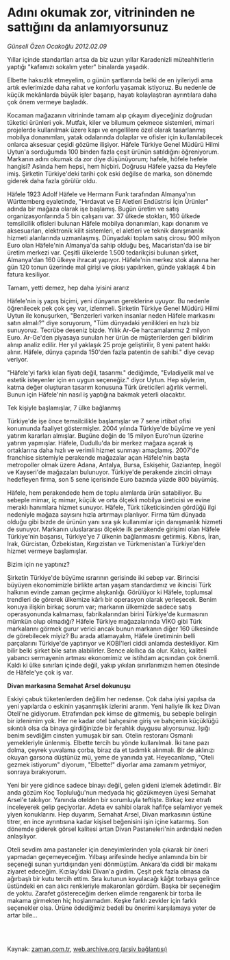 # Adını okumak zor, vitrininden  ne sattığını da anlamıyorsunuz

*Günseli Özen Ocakoğlu 2012.02.09*

<td class="columnist-detail">
<p>Yıllar içinde standartları artsa da biz uzun yıllar Karadenizli müteahhitlerin yaptığı "kafamızı sokalım yeter" binalarda yaşadık.</p>
<p>
<div id="haberMetinDiv">
<p>Elbette haksızlık etmeyelim, o günün şartlarında belki de en iyileriydi ama artık evlerimizde daha rahat ve konforlu yaşamak istiyoruz. Bu nedenle de küçük mekânlarda büyük işler başarıp, hayatı kolaylaştıran ayrıntılara daha çok önem vermeye başladık. 
<p> Kocaman mağazanın vitrininde tamam alıp çıkayım diyeceğiniz doğrudan tüketici ürünleri yok. Mutfak, kiler ve bilumum çekmece sistemleri, mimari projelerde kullanılmak üzere kapı ve engellilere özel olarak tasarlanmış mobilya donanımları, yatak odalarında dolaplar ve ofisler için kullanılabilecek onlarca aksesuar çeşidi gözüme ilişiyor. Häfele Türkiye Genel Müdürü Hilmi Uytun'a sorduğumda 100 binden fazla çeşit ürünün satıldığını öğreniyorum. Markanın adını okumak da zor diye düşünüyorum; hafele, höfele hefele hangisi? Aslında hem hepsi, hem hiçbiri. Doğrusu Häfele yazsa da Heyfele imiş. Şirketin Türkiye'deki tarihi çok eski değilse de marka, son dönemde giderek daha fazla görülür oldu. 
<p> Häfele 1923 Adolf Häfele ve Hermann Funk tarafından Almanya'nın Württemberg eyaletinde, "Hırdavat ve El Aletleri Endüstrisi İçin Ürünler" adında bir mağaza olarak işe başlamış. Bugün üretim ve satış organizasyonlarında 5 bin çalışanı var. 37 ülkede stokları, 160 ülkede temsilcilik ofisleri bulunan Häfele mobilya donanımları, kapı donanım ve aksesuarları, elektronik kilit sistemleri, el aletleri ve teknik danışmanlık hizmeti alanlarında uzmanlaşmış. Dünyadaki toplam satış cirosu 900 milyon Euro olan Häfele'nin Almanya'da sahip olduğu beş, Macaristan'da ise bir üretim merkezi var. Çeşitli ülkelerde 1.500 tedarikçisi bulunan şirket, Almanya'dan 160 ülkeye ihracat yapıyor. Häfele'nin merkez stok alanına her gün 120 tonun üzerinde mal girişi ve çıkışı yapılırken, günde yaklaşık 4 bin fatura kesiliyor.
<p>Tamam, yetti demez, hep daha iyisini ararız
<p>Häfele'nin iş yapış biçimi, yeni dünyanın gereklerine uyuyor. Bu nedenle öğrenilecek pek çok şey var, izlenmeli. Şirketin Türkiye Genel Müdürü Hilmi Uytun ile konuşurken, "Benzerleri varken insanlar neden Häfele markasını satın almalı?" diye soruyorum, "Tüm dünyadaki yenilikleri en hızlı biz sunuyoruz. Tecrübe deseniz bizde. Yıllık Ar-Ge harcamalarımız 2 milyon Euro. Ar-Ge'den piyasaya sunulan her ürün de müşterilerden geri bildirim alınıp analiz edilir. Her yıl yaklaşık 25 proje geliştirilir, 8 yeni patent hakkı alınır. Häfele, dünya çapında 150'den fazla patentin de sahibi." diye cevap veriyor.
<p> "Häfele'yi farklı kılan fiyatı değil, tasarımı." dediğimde, "Evladiyelik mal ve estetik isteyenler için en uygun seçeneğiz." diyor Uytun. Hep söylerim, katma değer oluşturan tasarım konusuna Türk üreticileri ağırlık vermeli. Bunun için Häfele'nin nasıl iş yaptığına bakmak yeterli olacaktır.
<p>Tek kişiyle başlamışlar, 7 ülke bağlanmış
<p>Türkiye'de işe önce temsilcilikle başlamışlar ve 7 sene irtibat ofisi konumunda faaliyet göstermişler. 2004 yılında Türkiye'de büyüme ve yeni yatırım kararları almışlar. Bugüne değin de 15 milyon Euro'nun üzerine yatırım yapmışlar. Häfele, Dudullu'da bir merkez mağaza açarak iş ortaklarına daha hızlı ve verimli hizmet sunmayı amaçlamış. 2007'de franchise sistemiyle perakende mağazalar açan Häfele'nin başta metropoller olmak üzere Adana, Antalya, Bursa, Eskişehir, Gaziantep, İnegöl ve Kayseri'de mağazaları bulunuyor. Türkiye'de perakende zinciri olmayı hedefleyen firma, son 5 sene içerisinde Euro bazında yüzde 800 büyümüş.
<p> Häfele, hem perakendede hem de toplu alımlarda ürün satabiliyor. Bu sebeple mimar, iç mimar, küçük ve orta ölçekli mobilya üreticisi ve evine meraklı hanımlara hizmet sunuyor. Häfele, Türk tüketicisinden gördüğü ilgi nedeniyle mağaza sayısını hızla artırmayı planlıyor. Firma tüm dünyada olduğu gibi bizde de ürünün yanı sıra şık kullanımlar için danışmanlık hizmeti de sunuyor. Markanın uluslararası ölçekte ilk perakende girişimi olan Häfele Türkiye'nin başarısı, Türkiye'ye 7 ülkenin bağlanmasını getirmiş. Kıbrıs, İran, Irak, Gürcistan, Özbekistan, Kırgızistan ve Türkmenistan'a Türkiye'den hizmet vermeye başlamışlar.
<p>Bizim için ne yaptınız?
<p>Şirketin Türkiye'de büyüme ısrarının gerisinde iki sebep var. Birincisi büyüyen ekonomimizle birlikte artan yaşam standardımız ve ikincisi Türk halkının evinde zaman geçirme alışkanlığı. Görülüyor ki Häfele, toplumsal trendleri de görerek ülkemize kârlı bir operasyon olarak yerleşecek. Benim konuya ilişkin birkaç sorum var; markanın ülkemizde sadece satış operasyonunda kalmaması, fabrikalarından birini Türkiye'de kurmasının mümkün olup olmadığı? Häfele Türkiye mağazalarında VİKO gibi Türk markalarını görmek gurur verici ancak bunun markanın diğer 160 ülkesinde de görebilecek miyiz? Bu arada atlamayalım, Häfele üretiminin belli parçalarını Türkiye'de yaptırıyor ve KOBİ'leri ciddi anlamda destekliyor. Kim bilir belki şirket bile satın alabilirler. Bence akıllıca da olur. Kalıcı, kaliteli yabancı sermayenin artması ekonomimiz ve istihdam açısından çok önemli. Kaldı ki ülke sınırları içinde değil, yakıp yıkılan sınırlarımızın hemen ötesinde de Häfele'ye çok iş var.
<p><b>Divan markasına Semahat Arsel dokunuşu</b>
<p>Eskiyi çabuk tüketenlerden değilim her nedense. Çok daha iyisi yapılsa da yeni yapılarda o eskinin yaşanmışlık izlerini ararım. Yeni haliyle ilk kez Divan Oteli'ne gidiyorum. Etrafımdan pek kimse de gitmemiş, bu sebeple belirgin bir izlenimim yok. Her ne kadar otel bahçesine giriş ve bahçenin küçüklüğü sıkıntılı olsa da binaya girdiğinizde bir ferahlık duygusu alıyorsunuz. Işığı benim sevdiğim cinsten yumuşak bir sarı. Otelin restoranı Osmanlı yemekleriyle ünlenmiş. Elbette tercih bu yönde kullanılmalı. İki tane pazı dolma, çeyrek yuvalama çorba, biraz da et tadımlık alınmalı. Bir de aklınızı okuyan garsona düştünüz mü, yeme de yanında yat. Heyecanlanıp, "Oteli gezmek istiyorum" diyorum, "Elbette!" diyorlar ama zamanım yetmiyor, sonraya bırakıyorum. 
<p> Yeni bir yere gidince sadece binayı değil, gelen gideni izlemek âdetimdir. Bir anda gözüm Koç Topluluğu'nun medyada hiç gözükmeyen üyesi Semahat Arsel'e takılıyor. Yanında otelden bir sorumluyla teftişte. Birkaç kez etrafı inceleyerek gelip geçiyorlar. Adeta ev sahibi olarak hafifçe selamlıyor yemek yiyen konuklarını. Hep duyarım, Semahat Arsel, Divan markasının üstüne titrer, en ince ayrıntısına kadar kişisel beğenisini işin içine katarmış. Son dönemde giderek görsel kalitesi artan Divan Pastaneleri'nin ardındaki neden anlaşılıyor.
<p> Oteli sevdim ama pastaneler için deneyimlerinden yola çıkarak bir öneri yapmadan geçemeyeceğim. Yılbaşı arifesinde hediye anlamında bin bir seçeneği sunan yurtdışından yeni dönmüştüm. Ankara'da ciddi bir makamı ziyaret edeceğim. Kızılay'daki Divan'a girdim. Çeşit pek fazla olmasa da ağırbaşlı bir kutu tercih ettim. Sıra kutunun koyulacağı kâğıt torbaya gelince üstündeki en can alıcı renkleriyle makaronları gördüm. Başka bir seçeneğim de yoktu. Zarafet göstereceğim derken elimde rengarenk bir torba ile makama girmekten hiç hoşlanmadım. Keşke farklı zevkler için farklı seçenekler olsa. Ürüne ödediğimiz bedeli bu önerimi karşılamaya yeter de artar bile...
<p></p></p></p></p></p></p></p></p></p></p></p></p></p></p></p></p></div>
</p>


<p><br>
		 </br></p></td>

Kaynak: [zaman.com.tr](http://zaman.com.tr/yazar.do?yazino=1242384), [web.archive.org (arşiv bağlantısı)](http://web.archive.org/web/20120223225908/http://zaman.com.tr:80/yazar.do?yazino=1242384)
